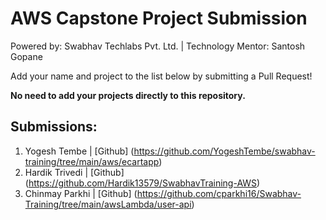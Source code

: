 # AWS Capstone Project Submission

Powered by: Swabhav Techlabs Pvt. Ltd. | Technology Mentor: Santosh Gopane


Add your name and project to the list below by submitting a Pull Request!

**No need to add your projects directly to this repository.**

## Submissions:

1. Yogesh Tembe | [Github] (https://github.com/YogeshTembe/swabhav-training/tree/main/aws/ecartapp)
2. Hardik Trivedi | [Github] (https://github.com/Hardik13579/SwabhavTraining-AWS)
3. Chinmay Parkhi | [Github] (https://github.com/cparkhi16/Swabhav-Training/tree/main/awsLambda/user-api)
